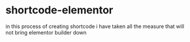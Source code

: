 # shortcode-elementor
in this process of creating shortcode i have taken all the measure that will not bring elementor builder down 
